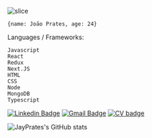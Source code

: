 ![slice](https://capsule-render.vercel.app/api?type=slice&color=c2c2c2&height=200&text=João%20Prates&fontAlign=75&rotate=13&fontAlignY=25&desc=FullStack%20Developer&descAlign=75&descAlignY=44)


    {name: João Prates, age: 24}


Languages / Frameworks:
    
    Javascript
    React
    Redux
    Next.JS
    HTML
    CSS
    Node
    MongoDB
    Typescript


[![Linkedin Badge](https://img.shields.io/badge/-João_Prates-282A36?style=flat-square&logo=Linkedin&logoColor=red&link=https://www.linkedin.com/in/joao-prates-az/)](https://www.linkedin.com/in/joao-prates-az/) 
[![Gmail Badge](https://img.shields.io/badge/-joaoprates.az@gmail.com-282A36?style=flat-square&logo=Gmail&logoColor=red&link=mailto:paulo.jorge.ngs@gmail.com)](mailto:joaoprates.az@gmail.com) 
[![CV badge](https://img.shields.io/badge/CV-click%20me-green??style=flat-square&link=https://drive.google.com/file/d/1-UT6f4tUmxLM6iqrZ4qYHlyHbSKOX6Xe/view?usp=sharing)](https://drive.google.com/file/d/1OeSEK_8lFeP90fgrwW-5IVZvwKxcEnsH/view?usp=sharing)

![JayPrates's GitHub stats](https://github-readme-stats.vercel.app/api?username=jayprates&theme=dark&show_icons=true)
